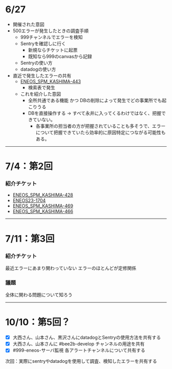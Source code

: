 # 6/27
- 開催された意図
- 500エラーが発生したときの調査手順
	- 999チャンネルでエラーを検知
	- Sentryを確認しに行く
		- 新規ならチケットに起票
		- 既知なら999のcanvasから記録
	- Sentryの使い方
	- datadogの使い方
- 直近で発生したエラーの共有
	- [ENEOS_SPM_KASHIMA-443](https://vqit.backlog.com/view/ENEOS_SPM_KASHIMA-443)
		- 検索表で発生
	- これを紹介した意図
		- 全所共通である機能 かつ DBの削除によって発生でどの事業所でも起こりうる
		- DBを直接操作する → すべて永井に入ってくるわけではなく、把握できていない。
			- 各事業所の担当者の方が把握されていることも多そうで、エラーについて把握できていたら効率的に原因特定につながる可能性もある。

---

# 7/4：第2回
### 紹介チケット
- [ENEOS_SPM_KASHIMA-428](https://vqit.backlog.com/view/ENEOS_SPM_KASHIMA-428)
- [ENEOS23-1704](https://vqit.backlog.com/view/ENEOS23-1704)
- [ENEOS_SPM_KASHIMA-469](https://vqit.backlog.com/view/ENEOS_SPM_KASHIMA-469)
- [ENEOS_SPM_KASHIMA-466](https://vqit.backlog.com/view/ENEOS_SPM_KASHIMA-466)

---
# 7/11：第3回
### 紹介チケット
最近エラーにあまり関わっていない
エラーのほとんどが定修関係

### 議題
全体に関わる問題について知ろう

---

# 10/10：第5回？
- [x] 大西さん、山本さん、黒沢さんにdatadogとSentryの使用方法を共有する
- [x] 大西さん、山本さんに #bee2b-develop チャンネルの用途を共有
- [x] #999-eneos-サーバ監視 各アラートチャンネルについて共有する

次回：実際にsentryやdatadogを使用して調査、検知したエラーを共有する